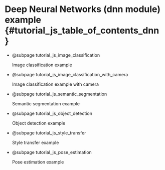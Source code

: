 Deep Neural Networks (dnn module) example {#tutorial_js_table_of_contents_dnn}
============

-   @subpage tutorial_js_image_classification

    Image classification example

-   @subpage tutorial_js_image_classification_with_camera

    Image classification example with camera

-   @subpage tutorial_js_semantic_segmentation

    Semantic segmentation example

-   @subpage tutorial_js_object_detection

    Object detection example

-   @subpage tutorial_js_style_transfer

    Style transfer example

-   @subpage tutorial_js_pose_estimation

    Pose estimation example
